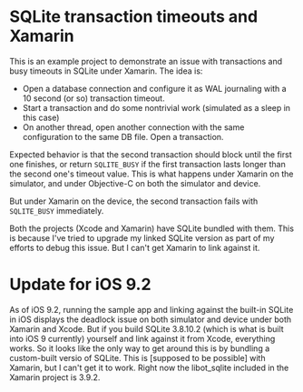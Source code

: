 # SQLite transaction timeouts and Xamarin

This is an example project to demonstrate an issue with transactions and busy timeouts in SQLite under Xamarin. The idea is:

 - Open a database connection and configure it as WAL journaling with a 10 second (or so) transaction timeout.
 - Start a transaction and do some nontrivial work (simulated as a sleep in this case)
 - On another thread, open another connection with the same configuration to the same DB file. Open a transaction.
 
Expected behavior is that the second transaction should block until the first one finishes, or return `SQLITE_BUSY` if the first transaction lasts longer than the second one's timeout value. This is what happens under Xamarin on the simulator, and under Objective-C on both the simulator and device.

But under Xamarin on the device, the second transaction fails with `SQLITE_BUSY` immediately.

Both the projects (Xcode and Xamarin) have SQLite bundled with them. This is because I've tried to upgrade my linked SQLite version as part of my efforts to debug this issue. But I can't get Xamarin to link against it.

# Update for iOS 9.2

As of iOS 9.2, running the sample app and linking against the built-in SQLite in iOS displays the deadlock issue on both simulator and device under both Xamarin and Xcode. But if you build SQLite 3.8.10.2 (which is what is built into iOS 9 currently) yourself and link against it from Xcode, everything works. So it looks like the only way to get around this is by bundling a custom-built versio of SQLite. This is [supposed to be possible] with Xamarin, but I can't get it to work. Right now the libot_sqlite included in the Xamarin project is 3.9.2.
